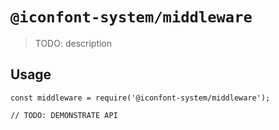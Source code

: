 # `@iconfont-system/middleware`

> TODO: description

## Usage

```
const middleware = require('@iconfont-system/middleware');

// TODO: DEMONSTRATE API
```
